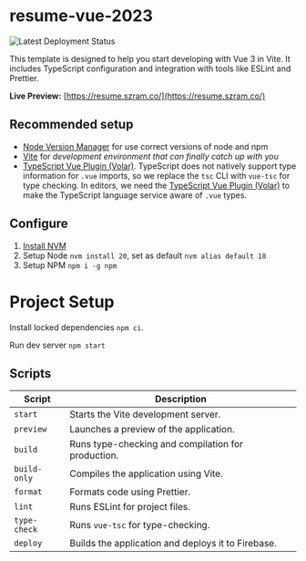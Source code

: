 # resume-vue-2023

![Latest Deployment Status](https://github.com/szram-co/resume-vue-2023/actions/workflows/firebase-hosting-merge.yml/badge.svg?branch=main&event=push)

This template is designed to help you start developing with Vue 3 in Vite. It includes TypeScript configuration and
integration with tools like ESLint and Prettier.

**Live Preview:** [https://resume.szram.co/](https://resume.szram.co/)

## Recommended setup

- [Node Version Manager](https://github.com/nvm-sh/nvm) for use correct versions of node and npm
- [Vite](https://vitejs.dev/) for _development environment that can finally catch up with you_
- [TypeScript Vue Plugin (Volar)](https://marketplace.visualstudio.com/items?itemName=Vue.vscode-typescript-vue-plugin).
  TypeScript does not natively support type information for `.vue` imports, so we replace the `tsc` CLI with `vue-tsc`
  for
  type checking. In editors, we need
  the [TypeScript Vue Plugin (Volar)](https://marketplace.visualstudio.com/items?itemName=Vue.vscode-typescript-vue-plugin)
  to make the TypeScript language service aware of `.vue` types.

## Configure

1. [Install NVM](https://github.com/nvm-sh/nvm?tab=readme-ov-file#installing-and-updating)
2. Setup Node `nvm install 20`, set as default `nvm alias default 18`
3. Setup NPM `npm i -g npm`

# Project Setup

Install locked dependencies `npm ci`.

Run dev server `npm start`

## Scripts

| Script       | Description                                        |
|--------------|----------------------------------------------------|
| `start`      | Starts the Vite development server.                |
| `preview`    | Launches a preview of the application.             |
| `build`      | Runs type-checking and compilation for production. |
| `build-only` | Compiles the application using Vite.               |
| `format`     | Formats code using Prettier.                       |
| `lint`       | Runs ESLint for project files.                     |
| `type-check` | Runs `vue-tsc` for type-checking.                  |
| `deploy`     | Builds the application and deploys it to Firebase. |
